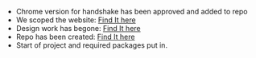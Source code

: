 * Chrome version for handshake has been approved and added to repo
* We scoped the website: [Find It here](https://docs.google.com/document/d/1ROfpW-qanwJyep0AMaB1UfsNz5r10GxYbP2BP4OwSbE/edit?usp=sharing)
* Design work has begone: [Find It here](https://www.figma.com/proto/wWjtQFSZArtnxY3cphMi7o/Keysign?node-id=22%3A0&viewport=-36%2C459%2C0.13515618443489075&scaling=min-zoom)
* Repo has been created: [Find It here](https://github.com/Keysign-Wallet/keysign-web)
* Start of project and required packages put in.
